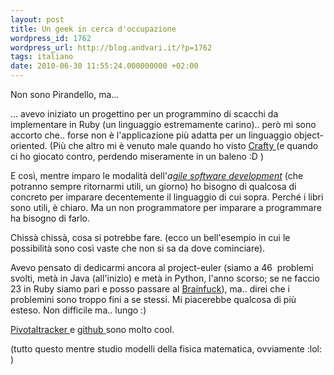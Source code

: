 ```yaml
---
layout: post
title: Un geek in cerca d'occupazione
wordpress_id: 1762
wordpress_url: http://blog.andvari.it/?p=1762
tags: italiano
date: 2010-06-30 11:55:24.000000000 +02:00
---
```

Non sono Pirandello, ma...

... avevo iniziato un progettino per un programmino di scacchi da implementare in Ruby (un linguaggio estremamente carino).. però mi sono accorto che.. forse non è l'applicazione più adatta per un linguaggio object-oriented. (Più che altro mi è venuto male quando ho visto <a href="http://en.wikipedia.org/wiki/Crafty">Crafty </a> (e quando ci ho giocato contro, perdendo miseramente in un baleno :D )

E così, mentre imparo le modalità dell'<em>a<a href="http://en.wikipedia.org/wiki/Agile_software_development">gile software development</a></em> (che potranno sempre ritornarmi utili, un giorno) ho bisogno di qualcosa di concreto per imparare decentemente il linguaggio di cui sopra. Perché i libri sono utili, è chiaro. Ma un non programmatore per imparare a programmare ha bisogno di farlo.

Chissà chissà, cosa si potrebbe fare. (ecco un bell'esempio in cui le possibilità sono così vaste che non si sa da dove cominciare).

Avevo pensato di dedicarmi ancora al project-euler (siamo a 46  problemi svolti, metà in Java (all'inizio) e metà in Python, l'anno scorso; se ne faccio 23 in Ruby siamo pari e posso passare al <a href="http://en.wikipedia.org/wiki/Brainfuck">Brainfuck</a>), ma.. direi che i problemini sono troppo fini a se stessi. Mi piacerebbe qualcosa di più esteso. Non difficile ma.. lungo :)

<a href="http://www.pivotaltracker.com">Pivotaltracker </a>e <a href="http://github.com">github </a> sono molto cool.

(tutto questo mentre studio modelli della fisica matematica, ovviamente :lol: )
